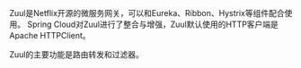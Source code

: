 Zuul是Netflix开源的微服务网关，可以和Eureka、Ribbon、Hystrix等组件配合使用。
Spring Cloud对Zuul进行了整合与增强，Zuul默认使用的HTTP客户端是Apache HTTPClient。

Zuul的主要功能是路由转发和过滤器。
